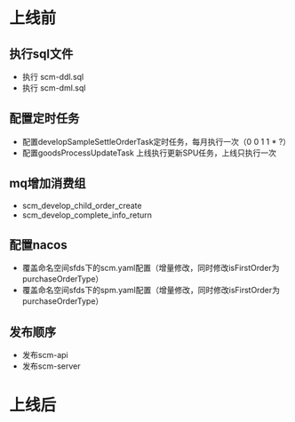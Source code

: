 # 上线前

## 执行sql文件

- 执行 scm-ddl.sql
- 执行 scm-dml.sql

## 配置定时任务

- 配置developSampleSettleOrderTask定时任务，每月执行一次（0 0 1 1 * ?）
- 配置goodsProcessUpdateTask 上线执行更新SPU任务，上线只执行一次

## mq增加消费组

- scm_develop_child_order_create
- scm_develop_complete_info_return

## 配置nacos

- 覆盖命名空间sfds下的scm.yaml配置（增量修改，同时修改isFirstOrder为purchaseOrderType）
- 覆盖命名空间sfds下的spm.yaml配置（增量修改，同时修改isFirstOrder为purchaseOrderType）

## 发布顺序

- 发布scm-api
- 发布scm-server

# 上线后






